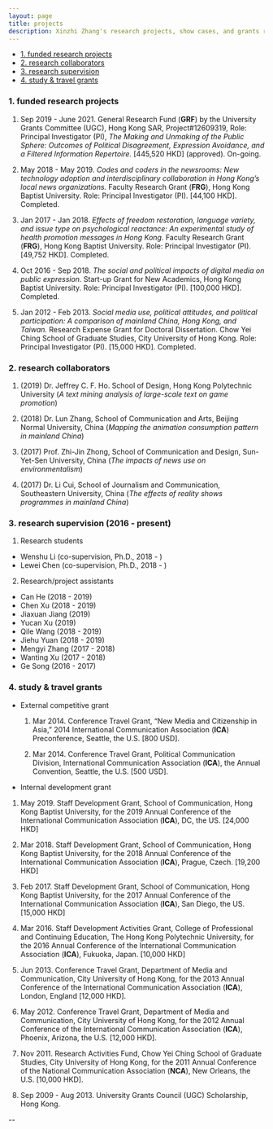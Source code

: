 ```yaml
---
layout: page
title: projects
description: Xinzhi Zhang's research projects, show cases, and grants record
---
```



<ul>
    <li><a href="#researchprojs">1. funded research projects</a></li>
    <li><a href="#collaboration">2. research collaborators</a></li>
	<li><a href="#ra">3. research supervision </a></li>
    <li><a href="#othergrants">4. study & travel grants</a></li>
</ul>


### <a name="researchprojs"></a>1. funded research projects

 1. Sep 2019 - June 2021. General Research Fund (**GRF**) by the University Grants Committee (UGC), Hong Kong SAR, Project#12609319, Role: Principal Investigator (PI), *The Making and Unmaking of the Public Sphere: Outcomes of Political Disagreement, Expression Avoidance, and a Filtered Information Repertoire.* [445,520 HKD] (approved). On-going.

 2. May 2018 - May 2019. *Codes and coders in the newsrooms: New technology adoption and interdisciplinary collaboration in Hong Kong’s local news organizations.* Faculty Research Grant (**FRG**), Hong Kong Baptist University. Role: Principal Investigator (PI). [44,100 HKD]. Completed.

 3. Jan 2017 - Jan 2018. *Effects of freedom restoration, language variety, and issue type on psychological reactance: An experimental study of health promotion messages in Hong Kong.* Faculty Research Grant (**FRG**), Hong Kong Baptist University. Role: Principal Investigator (PI). [49,752 HKD]. Completed.

 4. Oct 2016 - Sep 2018. *The social and political impacts of digital media on public expression.* Start-up Grant for New Academics, Hong Kong Baptist University. Role: Principal Investigator (PI). [100,000 HKD]. Completed.

 5. Jan 2012 - Feb 2013. *Social media use, political attitudes, and political participation: A comparison of mainland China, Hong Kong, and Taiwan.* Research Expense Grant for Doctoral Dissertation. Chow Yei Ching School of Graduate Studies, City University of Hong Kong. Role: Principal Investigator (PI). [15,000 HKD]. Completed.  

### <a name="collaboration"></a>2. research collaborators

1. (2019) Dr. Jeffrey C. F. Ho. School of Design, Hong Kong Polytechnic University (*A text mining analysis of large-scale text on game promotion*)

2. (2018) Dr. Lun Zhang, School of Communication and Arts, Beijing Normal University, China (*Mapping the animation consumption pattern in mainland China*)

3. (2017) Prof. Zhi-Jin Zhong, School of Communication and Design, Sun-Yet-Sen University, China (*The impacts of news use on environmentalism*)

4. (2017) Dr. Li Cui, School of Journalism and Communication, Southeastern University, China (*The effects of reality shows programmes in mainland China*)


### <a name="ra"></a>3. research supervision (2016 - present)

1. Research students
 - Wenshu Li (co-supervision, Ph.D., 2018 - )
 - Lewei Chen (co-supervision, Ph.D., 2018 - )

2. Research/project assistants
 - Can He (2018 - 2019)
 - Chen Xu (2018 - 2019)
 - Jiaxuan Jiang (2019)
 - Yucan Xu (2019)
 - Qile Wang (2018 - 2019)
 - Jiehu Yuan (2018 - 2019)
 - Mengyi Zhang (2017 - 2018)
 - Wanting Xu (2017 - 2018)
 - Ge Song (2016 - 2017)


### <a name="othergrants"></a>4. study & travel grants


- External competitive grant

  1. Mar 2014. Conference Travel Grant, “New Media and Citizenship in Asia,” 2014 International Communication Association (**ICA**) Preconference, Seattle, the U.S. [800 USD].

  2. Mar 2014. Conference Travel Grant, Political Communication Division, International Communication Association (**ICA**), the Annual Convention, Seattle, the U.S. [500 USD].

- Internal development grant

 1. May 2019. Staff Development Grant, School of Communication, Hong Kong Baptist University, for the 2019 Annual Conference of the International Communication Association (**ICA**), DC, the US. [24,000 HKD]

 2. Mar 2018. Staff Development Grant, School of Communication, Hong Kong Baptist University, for the 2018 Annual Conference of the International Communication Association (**ICA**), Prague, Czech. [19,200 HKD]

 3. Feb 2017. Staff Development Grant, School of Communication, Hong Kong Baptist University, for the 2017 Annual Conference of the International Communication Association (**ICA**), San Diego, the US. [15,000 HKD]

 4. Mar 2016. Staff Development Activities Grant, College of Professional and Continuing Education, The Hong Kong Polytechnic University, for the 2016 Annual Conference of the International Communication Association (**ICA**), Fukuoka, Japan. [10,000 HKD]

 5. Jun 2013. Conference Travel Grant, Department of Media and Communication, City University of Hong Kong, for the 2013 Annual Conference of the International Communication Association (**ICA**), London, England [12,000 HKD].

 6. May 2012. Conference Travel Grant, Department of Media and Communication, City University of Hong Kong, for the 2012 Annual Conference of the International Communication Association (**ICA**), Phoenix, Arizona, the U.S. [12,000 HKD].

 7. Nov 2011. Research Activities Fund, Chow Yei Ching School of Graduate Studies, City University of Hong Kong, for the 2011 Annual Conference of the National Communication Association (**NCA**), New Orleans, the U.S. [10,000 HKD].

 8. Sep 2009 - Aug 2013. University Grants Council (UGC) Scholarship, Hong Kong.


--
